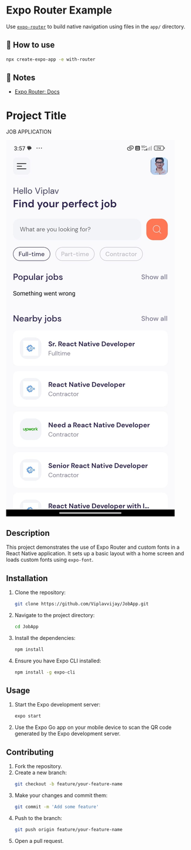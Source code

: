 # Expo Router Example

Use [`expo-router`](https://docs.expo.dev/router/introduction/) to build native navigation using files in the `app/` directory.

## 🚀 How to use

```sh
npx create-expo-app -e with-router
```

## 📝 Notes

- [Expo Router: Docs](https://docs.expo.dev/router/introduction/)
# Project Title

JOB APPLICATION 

![Home Screen](https://github.com/Viplavvijay/JobApp/blob/main/job%20appimg.jpg)
## Description

This project demonstrates the use of Expo Router and custom fonts in a React Native application. It sets up a basic layout with a home screen and loads custom fonts using `expo-font`.

## Installation

1. Clone the repository:
    ```sh
    git clone https://github.com/Viplavvijay/JobApp.git
    ```
2. Navigate to the project directory:
    ```sh
    cd JobApp
    ```
3. Install the dependencies:
    ```sh
    npm install
    ```
4. Ensure you have Expo CLI installed:
    ```sh
    npm install -g expo-cli
    ```

## Usage

1. Start the Expo development server:
    ```sh
    expo start
    ```
2. Use the Expo Go app on your mobile device to scan the QR code generated by the Expo development server.

## Contributing

1. Fork the repository.
2. Create a new branch:
    ```sh
    git checkout -b feature/your-feature-name
    ```
3. Make your changes and commit them:
    ```sh
    git commit -m 'Add some feature'
    ```
4. Push to the branch:
    ```sh
    git push origin feature/your-feature-name
    ```
5. Open a pull request.
